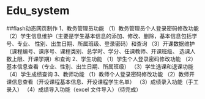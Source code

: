 # Edu_system
##flash动态网页制作
1、教务管理员功能
（1）教务管理员个人登录密码修改功能
（2）学生信息维护（主要是学生基本信息的添加、修改、删除，基本信息包括学号、专业、
性别、出生日期、所属班级、登录密码）和查询
（3）开课数据维护（课程编号、课序号、课程类别、总学时、学分、任课教师、开课班级、
选课人数上限、开课学期）和查询
2、学生功能
（1）学生个人登录密码修改功能
（2）基本信息查看（专业、性别、出生日期、所属班级）
（3）学生选课和退课功能
（4）学生成绩查询
3、教师功能
（1）教师个人登录密码修改功能
（2）教师开课信息查看（开设课程基本信息、开设课程学生名单）
（3）成绩录入功能（手工录入）
（4）成绩导入功能（excel 文件导入）（待完成）
